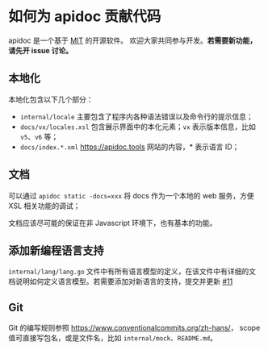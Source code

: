 # 如何为 apidoc 贡献代码

apidoc 是一个基于 [MIT](https://opensource.org/licenses/MIT) 的开源软件。
欢迎大家共同参与开发。**若需要新功能，请先开 issue 讨论。**

## 本地化

本地化包含以下几个部分：

- `internal/locale` 主要包含了程序内各种语法错误以及命令行的提示信息；
- `docs/vx/locales.xsl` 包含展示界面中的本化元素；`vx` 表示版本信息，比如 `v5`、`v6` 等；
- `docs/index.*.xml` <https://apidoc.tools> 网站的内容，* 表示语言 ID；

## 文档

可以通过 `apidoc static -docs=xxx` 将 docs 作为一个本地的 web 服务，方便 XSL 相关功能的调试；

文档应该尽可能的保证在非 Javascript 环境下，也有基本的功能。

## 添加新编程语言支持

`internal/lang/lang.go` 文件中有所有语言模型的定义，在该文件中有详细的文档说明如何定义语言模型。若需要添加对新语言的支持，提交并更新 [#11](https://github.com/caixw/apidoc/issues/11)

## Git

Git 的编写规则参照 <https://www.conventionalcommits.org/zh-hans/>，
scope 值可直接写包名，或是文件名，比如 `internal/mock`、`README.md`。
